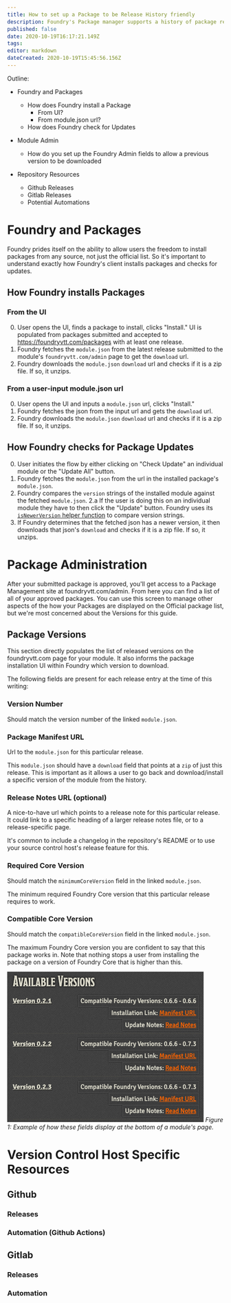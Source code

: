 ```yaml
---
title: How to set up a Package to be Release History friendly
description: Foundry's Package manager supports a history of package releases, this guide intends to lay out some ways to accommodate that.
published: false
date: 2020-10-19T16:17:21.149Z
tags: 
editor: markdown
dateCreated: 2020-10-19T15:45:56.156Z
---
```


Outline:
- Foundry and Packages
  - How does Foundry install a Package
  	- From UI?
    - From module.json url?
  - How does Foundry check for Updates

- Module Admin
	- How do you set up the Foundry Admin fields to allow a previous version to be downloaded

- Repository Resources
	- Github Releases
	- Gitlab Releases
	- Potential Automations

# Foundry and Packages

Foundry prides itself on the ability to allow users the freedom to install packages from any source, not just the official list. So it's important to understand exactly how Foundry's client installs packages and checks for updates.

## How Foundry installs Packages

### From the UI

0. User opens the UI, finds a package to install, clicks "Install."
	UI is populated from packages submitted and accepted to https://foundryvtt.com/packages with at least one release.
3. Foundry fetches the `module.json` from the latest release submitted to the module's `foundryvtt.com/admin` page to get the `download` url.
4. Foundry downloads the `module.json` `download` url and checks if it is a zip file. If so, it unzips.

### From a user-input module.json url

0. User opens the UI and inputs a `module.json` url, clicks "Install."
2. Foundry fetches the json from the input url and gets the `download` url.
3. Foundry downloads the `module.json` `download` url and checks if it is a zip file. If so, it unzips.

## How Foundry checks for Package Updates

0. User initiates the flow by either clicking on "Check Update" an individual module or the "Update All" button.
1. Foundry fetches the `module.json` from the url in the installed package's `module.json`.
2. Foundry compares the `version` strings of the installed module against the fetched `module.json`.
  2.a If the user is doing this on an individual module they have to then click the "Update" button.
	Foundry uses its [`isNewerVersion` helper function](https://foundryvtt.com/api/global.html#isNewerVersion) to compare version strings.
3. If Foundry determines that the fetched json has a newer version, it then downloads that json's `download` and checks if it is a zip file. If so, it unzips.

# Package Administration

After your submitted package is approved, you'll get access to a Package Management site at foundryvtt.com/admin. From here you can find a list of all of your approved packages. You can use this screen to manage other aspects of the how your Packages are displayed on the Official package list, but we're most concerned about the Versions for this guide.

## Package Versions
This section directly populates the list of released versions on the foundryvtt.com page for your module. It also informs the package installation UI within Foundry which version to download.

The following fields are present for each release entry at the time of this writing:

### Version Number
Should match the version number of the linked `module.json`.

### Package Manifest URL
Url to the `module.json` for this particular release.

This `module.json` should have a `download` field that points at a `zip` of just this release. This is important as it allows a user to go back and download/install a specific version of the module from the history.

### Release Notes URL (optional)
A nice-to-have url which points to a release note for this particular release. It could link to a specific heading of a larger release notes file, or to a release-specific page.

It's common to include a changelog in the repository's README or to use your source control host's release feature for this.

### Required Core Version

Should match the `minimumCoreVersion` field in the linked `module.json`.

The minimum required Foundry Core version that this particular release requires to work.

### Compatible Core Version

Should match the `compatibleCoreVersion` field  in the linked `module.json`.

The maximum Foundry Core version you are confident to say that this package works in. Note that nothing stops a user from installing the package on a version of Foundry Core that is higher than this.

![example-package-versions-display.png](/development/guides/releases-and-history/example-package-versions-display.png)
*Figure 1: Example of how these fields display at the bottom of a module's page.*

# Version Control Host Specific Resources

## Github

### Releases

### Automation (Github Actions)

## Gitlab

### Releases

### Automation